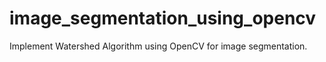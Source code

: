 # image_segmentation_using_opencv
Implement Watershed Algorithm using OpenCV for image segmentation.
